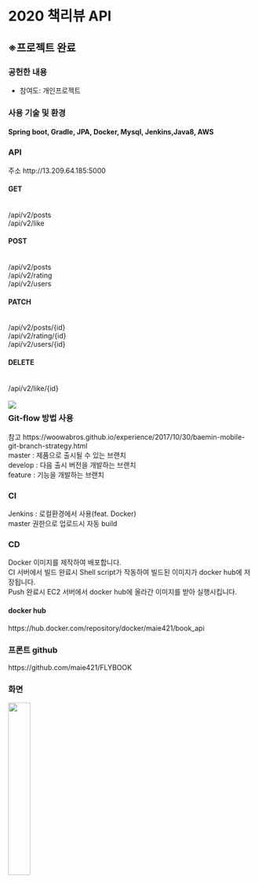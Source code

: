 # 2020 책리뷰 API
<h2>※프로젝트 완료</h2>
<h3>공헌한 내용</h3>
<ul>
  <li>참여도: 개인프로젝트</li>
</ul>
<h3>사용 기술 및 환경</h3>
<h4>Spring boot, Gradle, JPA, Docker, Mysql, Jenkins,Java8, AWS</h4>

<h3>API</h3>
주소 http://13.209.64.185:5000</br>
<h4>GET</h4> </br>
/api/v2/posts</br>
/api/v2/like</br>

<h4>POST</h4></br>
/api/v2/posts</br>
/api/v2/rating</br>
/api/v2/users</br>

<h4>PATCH</h4></br>
/api/v2/posts/{id}</br>
/api/v2/rating/{id}</br>
/api/v2/users/{id}</br>

<h4>DELETE</h4></br>
/api/v2/like/{id}</br></br>

<img src="https://user-images.githubusercontent.com/35258834/99074925-f907f780-25fb-11eb-893d-98139e9a568b.PNG" align="left">

<h3>Git-flow 방법 사용</h3>
참고 https://woowabros.github.io/experience/2017/10/30/baemin-mobile-git-branch-strategy.html <br/>
master : 제품으로 출시될 수 있는 브랜치<br/>
develop : 다음 출시 버전을 개발하는 브랜치<br/>
feature : 기능을 개발하는 브랜치 <br/>

<h3>CI</h3>
Jenkins : 로컬환경에서 사용(feat. Docker)<br/>
master 권한으로 업로드시 자동 build<br/>

<h3>CD</h3>
Docker 이미지를 제작하여 배포합니다.<br/>
CI 서버에서 빌드 완료시 Shell script가 작동하여 빌드된 이미지가 docker hub에 저장됩니다.<br/>
Push 완료시 EC2 서버에서 docker hub에 올라간 이미지를 받아 실행시킵니다.<br/>

<h4>docker hub</h4>
https://hub.docker.com/repository/docker/maie421/book_api<br/>

<h3>프론트 github</h3>
https://github.com/maie421/FLYBOOK <br/>
<h3>화면</h3>
<img src="https://user-images.githubusercontent.com/35258834/99064535-69f1e400-25e9-11eb-927a-396a337f6274.jpg" width="30%" align="left">

